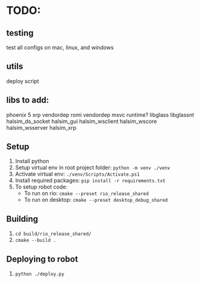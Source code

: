 # TODO:

## testing
test all configs on mac, linux, and windows

## utils
deploy script

## libs to add: 
phoenix 5
xrp vendordep
romi vendordep
msvc runtime?
libglass
libglassnt
halsim_ds_socket
halsim_gui
halsim_wsclient
halsim_wscore
halsim_wsserver
halsim_xrp

## Setup
1. Install python
2. Setup virtual env in root project folder: `python -m venv ./venv`
3. Activate virtual env: `./venv/Scripts/Activate.ps1`
4. Install required packages: `pip install -r requirements.txt`
5. To setup robot code:
   - To run on rio: `cmake --preset rio_release_shared`
   - To run on desktop:  `cmake --preset desktop_debug_shared`

## Building
1. `cd build/rio_release_shared/`
2. `cmake --build .`

## Deploying to robot
1. `python ./deploy.py`
